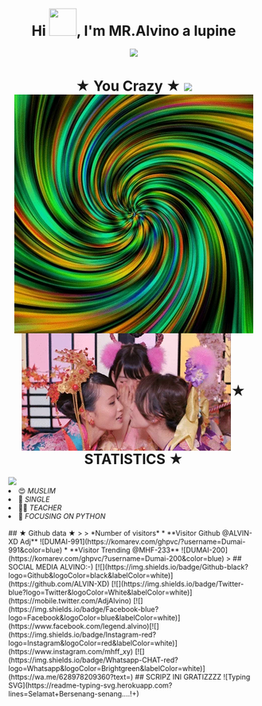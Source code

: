 <h1 align="center">Hi <img src="https://github.com/mitul3737/mitul3737/blob/main/Wave.gif" height="55px" width="55px">, I'm MR.Alvino a lupine</h1> <!-- Typing SVG by DenverCoder1 - https://github.com/DenverCoder1/readme-typing-svg --> <p align="center"> <!-- <a href="https://github.com/DenverCoder1/readme-typing-svg"> --> <img src="https://readme-typing-svg.herokuapp.com?color=E22FE4&width=380&height=45&lines=Welcome+To+My+Github;You+Know+Who+Is+Handsome;Al+Vino+Adijaya;Nice+To+Meet+You+...&center=true"></a> </p> <h1 align="center">★ You Crazy ★ <img src="https://github.com/mitul3737/mitul3737/blob/main/mituls code.gif" <h1 align="center"><img src="https://raw.githubusercontent.com/Al-Vino/Al-Vino/main/giphy.webp" <h1 align="center"><img src="https://raw.githubusercontent.com/Al-Vino/Al-Vino/main/giphy%20(1).webp" <h1 align="center">★ STATISTICS ★</i></b></h3> <a href="https://github.com/Hunter-alamin"><img width=550 src="https://github-profile-trophy.vercel.app/?username=Hunter-alamin&theme=dracula&no-frame=true&title=Followers,Stars,Commit,Repository,Issues"/></a> <li> 😍 <i> MUSLIM</i></li> <li> 🌚 <i> SINGLE</i></li> <li> 👩‍💻 <i> TEACHER</i></li> <li> 🌟 <i> FOCUSING ON PYTHON</i></li><br> ## ★ Github data ★ > > *Number of visitors* * **Visitor Github @ALVIN-XD Adj** ![DUMAI-991](https://komarev.com/ghpvc/?username=Dumai-991&color=blue) * **Visitor Trending @MHF-233** ![DUMAI-200](https://komarev.com/ghpvc/?username=Dumai-200&color=blue) > ## SOCIAL MEDIA ALVINO:-) [![](https://img.shields.io/badge/Github-black?logo=Github&logoColor=black&labelColor=white)](https://github.com/ALVIN-XD) [![](https://img.shields.io/badge/Twitter-blue?logo=Twitter&logoColor=White&labelColor=white)](https://mobile.twitter.com/AdjAlvino) [![](https://img.shields.io/badge/Facebook-blue?logo=Facebook&logoColor=blue&labelColor=white)](https://www.facebook.com/legend.alvino)[![](https://img.shields.io/badge/Instagram-red?logo=Instagram&logoColor=red&labelColor=white)](https://www.instagram.com/mhff_xy) [![](https://img.shields.io/badge/Whatsapp-CHAT-red?logo=Whatsapp&logoColor=Brightgreen&labelColor=white)](https://wa.me/628978209360?text=) ## SCRIPZ INI GRATIZZZZ ![Typing SVG](https://readme-typing-svg.herokuapp.com?lines=Selamat+Bersenang-senang....!+)